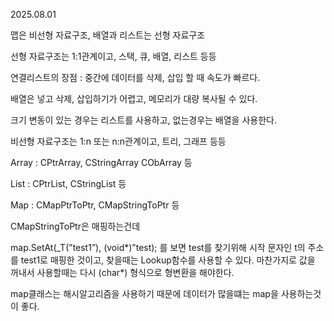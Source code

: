 2025.08.01

맵은 비선형 자료구조, 배열과 리스트는 선형 자료구조

선형 자료구조는 1:1관계이고, 스택, 큐, 배열, 리스트 등등

연결리스트의 장점 : 중간에 데이터를 삭제, 삽입 할 때 속도가 빠르다.

배열은 넣고 삭제, 삽입하기가 어렵고, 메모리가 대량 복사될 수 있다.

크기 변동이 있는 경우는 리스트를 사용하고, 없는경우는 배열을 사용한다.

비선형 자료구조는 1:n 또는 n:n관계이고, 트리, 그래프 등등

Array : CPtrArray, CStringArray CObArray 등

List : CPtrList, CStringList 등

Map : CMapPtrToPtr, CMapStringToPtr 등

CMapStringToPtr은 매핑하는건데

map.SetAt(_T(”test1”), (void*)”test); 를 보면 test를 찾기위해  시작 문자인 t의 주소를  test1로 매핑한 것이고, 찾을때는 Lookup함수를 사용할 수 있다. 마찬가지로 값을 꺼내서 사용할때는 다시 (char*) 형식으로 형변환을 해야한다.

map클래스는 해시알고리즘을 사용하기 때문에 데이터가 많을떄는 map을 사용하는것이 좋다.